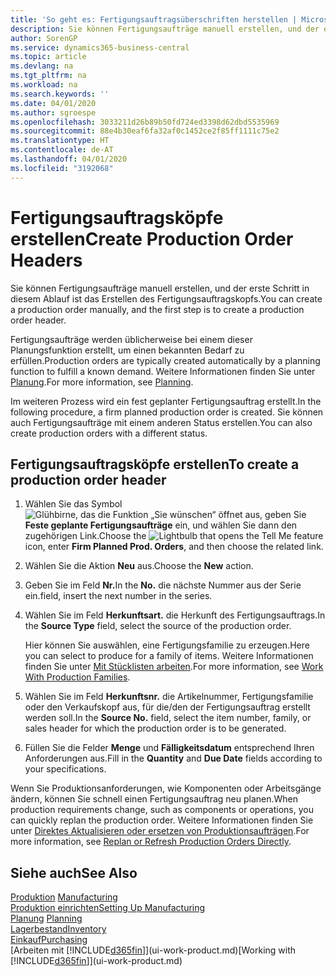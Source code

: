 ```yaml
---
title: 'So geht es: Fertigungsauftragsüberschriften herstellen | Microsoft Docs'
description: Sie können Fertigungsaufträge manuell erstellen, und der erste Schritt in diesem Ablauf ist das Erstellen des Fertigungsauftragskopfs.
author: SorenGP
ms.service: dynamics365-business-central
ms.topic: article
ms.devlang: na
ms.tgt_pltfrm: na
ms.workload: na
ms.search.keywords: ''
ms.date: 04/01/2020
ms.author: sgroespe
ms.openlocfilehash: 3033211d26b89b50fd724ed3398d62dbd5535969
ms.sourcegitcommit: 88e4b30eaf6fa32af0c1452ce2f85ff1111c75e2
ms.translationtype: HT
ms.contentlocale: de-AT
ms.lasthandoff: 04/01/2020
ms.locfileid: "3192068"
---
```

# <a name="create-production-order-headers"></a><span data-ttu-id="e81e0-103">Fertigungsauftragsköpfe erstellen</span><span class="sxs-lookup"><span data-stu-id="e81e0-103">Create Production Order Headers</span></span>
<span data-ttu-id="e81e0-104">Sie können Fertigungsaufträge manuell erstellen, und der erste Schritt in diesem Ablauf ist das Erstellen des Fertigungsauftragskopfs.</span><span class="sxs-lookup"><span data-stu-id="e81e0-104">You can create a production order manually, and the first step is to create a production order header.</span></span>

<span data-ttu-id="e81e0-105">Fertigungsaufträge werden üblicherweise bei einem dieser Planungsfunktion erstellt, um einen bekannten Bedarf zu erfüllen.</span><span class="sxs-lookup"><span data-stu-id="e81e0-105">Production orders are typically created automatically by a planning function to fulfill a known demand.</span></span> <span data-ttu-id="e81e0-106">Weitere Informationen finden Sie unter [Planung](production-planning.md).</span><span class="sxs-lookup"><span data-stu-id="e81e0-106">For more information, see [Planning](production-planning.md).</span></span>   

<span data-ttu-id="e81e0-107">Im weiteren Prozess wird ein fest geplanter Fertigungsauftrag erstellt.</span><span class="sxs-lookup"><span data-stu-id="e81e0-107">In the following procedure, a firm planned production order is created.</span></span> <span data-ttu-id="e81e0-108">Sie können auch Fertigungsaufträge mit einem anderen Status erstellen.</span><span class="sxs-lookup"><span data-stu-id="e81e0-108">You can also create production orders with a different status.</span></span>  

## <a name="to-create-a-production-order-header"></a><span data-ttu-id="e81e0-109">Fertigungsauftragsköpfe erstellen</span><span class="sxs-lookup"><span data-stu-id="e81e0-109">To create a production order header</span></span>  
1.  <span data-ttu-id="e81e0-110">Wählen Sie das Symbol ![Glühbirne, das die Funktion „Sie wünschen“ öffnet](media/ui-search/search_small.png "Tell Me-Funktion") aus, geben Sie **Feste geplante Fertigungsaufträge** ein, und wählen Sie dann den zugehörigen Link.</span><span class="sxs-lookup"><span data-stu-id="e81e0-110">Choose the ![Lightbulb that opens the Tell Me feature](media/ui-search/search_small.png "Tell me what you want to do") icon, enter **Firm Planned Prod. Orders**, and then choose the related link.</span></span>  
2.  <span data-ttu-id="e81e0-111">Wählen Sie die Aktion **Neu** aus.</span><span class="sxs-lookup"><span data-stu-id="e81e0-111">Choose the **New** action.</span></span>  
3.  <span data-ttu-id="e81e0-112">Geben Sie im Feld **Nr.**</span><span class="sxs-lookup"><span data-stu-id="e81e0-112">In the **No.**</span></span> <span data-ttu-id="e81e0-113">die nächste Nummer aus der Serie ein.</span><span class="sxs-lookup"><span data-stu-id="e81e0-113">field, insert the next number in the series.</span></span>  
4.  <span data-ttu-id="e81e0-114">Wählen Sie im Feld **Herkunftsart.** die Herkunft des Fertigungsauftrags.</span><span class="sxs-lookup"><span data-stu-id="e81e0-114">In the **Source Type** field, select the source of the production order.</span></span>

    <span data-ttu-id="e81e0-115">Hier können Sie auswählen, eine Fertigungsfamilie zu erzeugen.</span><span class="sxs-lookup"><span data-stu-id="e81e0-115">Here you can select to produce for a family of items.</span></span> <span data-ttu-id="e81e0-116">Weitere Informationen finden Sie unter [Mit Stücklisten arbeiten](production-how-work-family.md).</span><span class="sxs-lookup"><span data-stu-id="e81e0-116">For more information, see [Work With Production Families](production-how-work-family.md).</span></span>
5.  <span data-ttu-id="e81e0-117">Wählen Sie im Feld **Herkunftsnr.** die Artikelnummer, Fertigungsfamilie oder den Verkaufskopf aus, für die/den der Fertigungsauftrag erstellt werden soll.</span><span class="sxs-lookup"><span data-stu-id="e81e0-117">In the **Source No.** field, select the item number, family, or sales header for which the production order is to be generated.</span></span>  
6.  <span data-ttu-id="e81e0-118">Füllen Sie die Felder **Menge** und **Fälligkeitsdatum** entsprechend Ihren Anforderungen aus.</span><span class="sxs-lookup"><span data-stu-id="e81e0-118">Fill in the **Quantity** and **Due Date** fields according to your specifications.</span></span>  

<span data-ttu-id="e81e0-119">Wenn Sie Produktionsanforderungen, wie Komponenten oder Arbeitsgänge ändern, können Sie schnell  einen Fertigungsauftrag neu planen.</span><span class="sxs-lookup"><span data-stu-id="e81e0-119">When production requirements change, such as components or operations, you can quickly replan the production order.</span></span> <span data-ttu-id="e81e0-120">Weitere Informationen finden Sie unter [Direktes Aktualisieren oder ersetzen von Produktionsaufträgen](production-how-to-replan-refresh-production-orders.md).</span><span class="sxs-lookup"><span data-stu-id="e81e0-120">For more information, see [Replan or Refresh Production Orders Directly](production-how-to-replan-refresh-production-orders.md).</span></span> 

## <a name="see-also"></a><span data-ttu-id="e81e0-121">Siehe auch</span><span class="sxs-lookup"><span data-stu-id="e81e0-121">See Also</span></span>  
<span data-ttu-id="e81e0-122">[Produktion](production-manage-manufacturing.md)  </span><span class="sxs-lookup"><span data-stu-id="e81e0-122">[Manufacturing](production-manage-manufacturing.md)  </span></span>  
[<span data-ttu-id="e81e0-123">Produktion einrichten</span><span class="sxs-lookup"><span data-stu-id="e81e0-123">Setting Up Manufacturing</span></span>](production-configure-production-processes.md)  
<span data-ttu-id="e81e0-124">[Planung](production-planning.md)    </span><span class="sxs-lookup"><span data-stu-id="e81e0-124">[Planning](production-planning.md)    </span></span>  
[<span data-ttu-id="e81e0-125">Lagerbestand</span><span class="sxs-lookup"><span data-stu-id="e81e0-125">Inventory</span></span>](inventory-manage-inventory.md)  
[<span data-ttu-id="e81e0-126">Einkauf</span><span class="sxs-lookup"><span data-stu-id="e81e0-126">Purchasing</span></span>](purchasing-manage-purchasing.md)  
<span data-ttu-id="e81e0-127">[Arbeiten mit [!INCLUDE[d365fin](includes/d365fin_md.md)]](ui-work-product.md)</span><span class="sxs-lookup"><span data-stu-id="e81e0-127">[Working with [!INCLUDE[d365fin](includes/d365fin_md.md)]](ui-work-product.md)</span></span>

